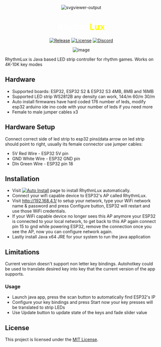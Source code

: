 

<div align="center">

![svgviewer-output](https://github.com/serifpersia/rhythmlux/assets/62844718/7702dad8-64a9-4fbc-99ef-c1121bdd2cab)

<h1><span class="piano-text" style="color: white;">Rhythm</span><span class="lux-text" style="color: yellow;">Lux</span></h1>   

[![Release](https://img.shields.io/github/release/serifpersia/rhythmlux.svg?style=flat-square)](https://github.com/serifpersia/rhythmlux/releases)
[![License](https://img.shields.io/github/license/serifpersia/rhythmlux?color=blue&style=flat-square)](https://raw.githubusercontent.com/serifpersia/rhythmlux/master/LICENSE)
[![Discord](https://img.shields.io/discord/1077195120950120458.svg?colorB=blue&label=discord&style=flat-square)](https://discord.gg/MAypyD7k86)
</div>

<div align="center">
 
![image](https://github.com/serifpersia/rhythmlux/assets/62844718/41110702-1293-4566-8bed-04a51290b5d1)


</div>

RhythmLux is Java based LED strip controller for rhythm games. Works on 4K-10K key modes

## Hardware
- Supported boards: ESP32, ESP32 S2 & ESP32 S3 4MB, 8MB and 16MB
- Supported LED strip WS2812B any density can work, 144/m 60/m 30/m
- Auto install firmwares have hard coded 176 number of leds, modify esp32 arduino ide ino code
 with your number of leds if you need more
- Female to male jumper cables x3

## Hardware Setup
Connect correct side of led strip to esp32 pins(data arrow on led strip should point to right, usually its female connector
use jumper cables:
- 5V Red Wire - ESP32 5V pin
- GND White Wire - ESP32 GND pin
- DIn Green Wire - ESP32 pin 18

## Installation
- Visit [![Auto Install](https://img.shields.io/badge/Auto-%20Install-blue?style=flat-square)](https://serifpersia.github.io/rhythmlux/) page to install RhythmLux automatically.
- Connect your wifi capable device to ESP32's AP called RhythmLux.
- Visit http://192.168.4.1/ to setup your network, type your WiFi network name & password and press Configure button, ESP32 will restart and use those WiFi credentials.
- If your WiFi capable device no longer sees this AP anymore your ESP32 is connected to your local network, to get back to this AP again connect pin 15 to gnd while powering ESP32,
remove the connection once you see the AP, now you can configure network again.
- Lastly install Java x64 JRE for your system to run the java application

## Limitations
Current version doesn't support non letter key bindings. Autohotkey could be used to translate desired key into key that the current version of the app supports.

### Usage
- Launch java app, press the scan button to automatically find ESP32's IP
- Configure your key bindings and press Start now your key presses will be translated to strip LEDs
- Use Update button to update state of the keys and fade slider value

## License
This project is licensed under the [MIT License](LICENSE).

